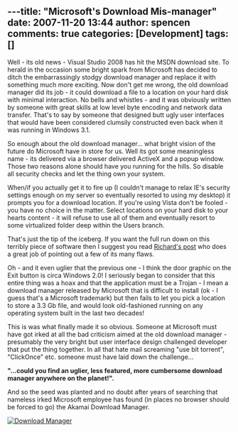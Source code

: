 ---title: "Microsoft's Download Mis-manager"
date: 2007-11-20 13:44
author: spencen
comments: true
categories: [Development]
tags: []
---
Well - its old news - Visual Studio 2008 has hit the MSDN download site. To herald in the occasion some bright spark from Microsoft has decided to ditch the embarrassingly stodgy download manager and replace it with something much more exciting. Now don't get me wrong, the old download manager did its job - it could download a file to a location on your hard disk with minimal interaction. No bells and whistles - and it was obviously written by someone with great skills at low level byte encoding and network data transfer. That's to say by someone that designed butt ugly user interfaces that would have been considered clumsily constructed even back when it was running in Windows 3.1.
 

So enough about the old download manager... what bright vision of the future do Microsoft have in store for us. Well its got some meaningless name - its delivered via a browser delivered ActiveX and a popup window. Those two reasons alone should have you running for the hills. So disable all security checks and let the thing own your system.
 

When/if you actually get it to fire up (I couldn't manage to relax IE's security settings enough on my server so eventually resorted to using my desktop) it prompts you for a download location. If you're using Vista don't be fooled - you have no choice in the matter. Select locations on your hard disk to your hearts content - it will refuse to use all of them and eventually resort to some virtualized folder deep within the Users branch. 
 

That's just the tip of the iceberg. If you want the full run down on this terribly piece of software then I suggest you read <a href="http://richardsbraindump.blogspot.com/2007/11/problems-with-new-msdn-download-manager.html" target="_blank">Richard's post</a> who does a great job of pointing out a few of its many flaws.
 

Oh - and it even uglier that the previous one - I think the door graphic on the Exit button is circa Windows 2.0! I seriously began to consider that this entire thing was a hoax and that the application must be a Trojan - I mean a download manager released by Microsoft that is difficult to install (ok - I guess that's a Microsoft trademark) but then fails to let you pick a location to store a 3.3 Gb file, and would look old-fashioned running on any operating system built in the last two decades!
 

This is was what finally made it so obvious. Someone at Microsoft must have got irked at all the bad criticism aimed at the old download manager - presumably the very bright but user interface design challenged developer that put the thing together. In all that hate mail screaming "use bit torrent", "ClickOnce" etc. someone must have laid down the challenge...
 

> 

**"...could you find an uglier, less featured, more cumbersome download manager anywhere on the planet!".** 


 

And so the seed was planted and no doubt after years of searching that nameless irked Microsoft employee has found (in places no browser should be forced to go) the Akamai Download Manager. 
 

<a href="/images/Download%20Manager.png" target="_blank">![Download Manager](/images/Download%20Manager.png)</a>


